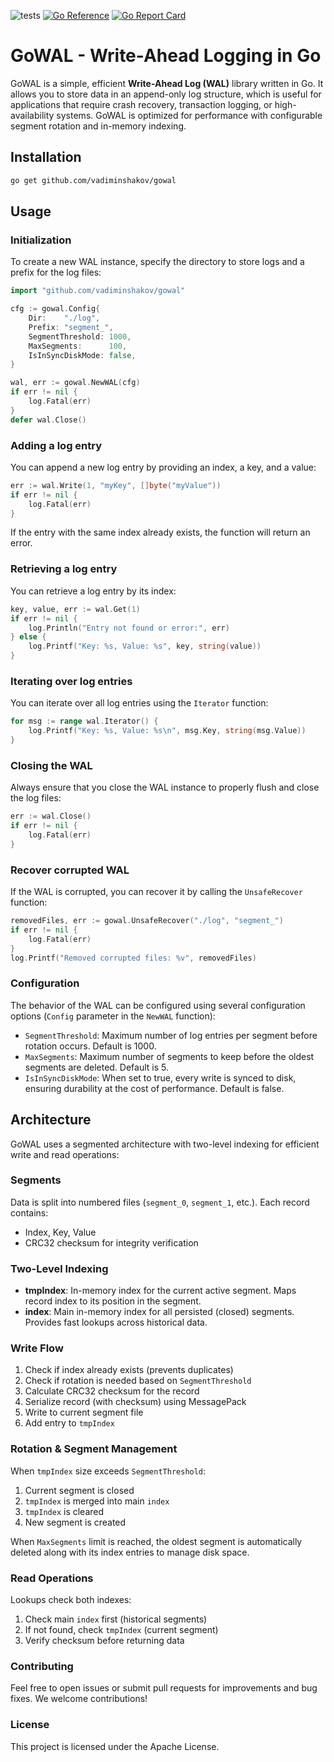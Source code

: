 ![tests](https://github.com/vadiminshakov/gowal/actions/workflows/tests.yml/badge.svg?branch=main)
[![Go Reference](https://pkg.go.dev/badge/github.com/vadiminshakov/gowal.svg)](https://pkg.go.dev/github.com/vadiminshakov/gowal)
[![Go Report Card](https://goreportcard.com/badge/github.com/vadiminshakov/gowal)](https://goreportcard.com/report/github.com/vadiminshakov/gowal)

# GoWAL - Write-Ahead Logging in Go

GoWAL is a simple, efficient **Write-Ahead Log (WAL)** library written in Go.
It allows you to store data in an append-only log structure, which is useful for applications that require crash recovery, transaction logging, or high-availability systems. 
GoWAL is optimized for performance with configurable segment rotation and in-memory indexing.


## Installation

```bash
go get github.com/vadiminshakov/gowal
```

## Usage

### Initialization

To create a new WAL instance, specify the directory to store logs and a prefix for the log files:

```go
import "github.com/vadiminshakov/gowal"

cfg := gowal.Config{
    Dir:    "./log",
    Prefix: "segment_",
    SegmentThreshold: 1000,
    MaxSegments:      100,
    IsInSyncDiskMode: false,
}

wal, err := gowal.NewWAL(cfg)
if err != nil {
    log.Fatal(err)
}
defer wal.Close()
```

### Adding a log entry
You can append a new log entry by providing an index, a key, and a value:
```go
err := wal.Write(1, "myKey", []byte("myValue"))
if err != nil {
    log.Fatal(err)
}
```
If the entry with the same index already exists, the function will return an error.

### Retrieving a log entry

You can retrieve a log entry by its index:

```go
key, value, err := wal.Get(1)
if err != nil {
    log.Println("Entry not found or error:", err)
} else {
    log.Printf("Key: %s, Value: %s", key, string(value))
}
```

### Iterating over log entries

You can iterate over all log entries using the `Iterator` function:

```go
for msg := range wal.Iterator() {
    log.Printf("Key: %s, Value: %s\n", msg.Key, string(msg.Value))
}
```

### Closing the WAL
Always ensure that you close the WAL instance to properly flush and close the log files:

```go
err := wal.Close()
if err != nil {
    log.Fatal(err)
}
```

### Recover corrupted WAL
If the WAL is corrupted, you can recover it by calling the `UnsafeRecover` function:

```go
removedFiles, err := gowal.UnsafeRecover("./log", "segment_")
if err != nil {
    log.Fatal(err)
}
log.Printf("Removed corrupted files: %v", removedFiles)
```

### Configuration
The behavior of the WAL can be configured using several configuration options (`Config` parameter in the `NewWAL` function):

 - `SegmentThreshold`: Maximum number of log entries per segment before rotation occurs. Default is 1000.
 - `MaxSegments`: Maximum number of segments to keep before the oldest segments are deleted. Default is 5.
 - `IsInSyncDiskMode`: When set to true, every write is synced to disk, ensuring durability at the cost of performance. Default is false.

## Architecture

GoWAL uses a segmented architecture with two-level indexing for efficient write and read operations:

### Segments
Data is split into numbered files (`segment_0`, `segment_1`, etc.). Each record contains:
- Index, Key, Value
- CRC32 checksum for integrity verification

### Two-Level Indexing
- **tmpIndex**: In-memory index for the current active segment. Maps record index to its position in the segment.
- **index**: Main in-memory index for all persisted (closed) segments. Provides fast lookups across historical data.

### Write Flow
1. Check if index already exists (prevents duplicates)
2. Check if rotation is needed based on `SegmentThreshold`
3. Calculate CRC32 checksum for the record
4. Serialize record (with checksum) using MessagePack
5. Write to current segment file
6. Add entry to `tmpIndex`

### Rotation & Segment Management
When `tmpIndex` size exceeds `SegmentThreshold`:
1. Current segment is closed
2. `tmpIndex` is merged into main `index`
3. `tmpIndex` is cleared
4. New segment is created

When `MaxSegments` limit is reached, the oldest segment is automatically deleted along with its index entries to manage disk space.

### Read Operations
Lookups check both indexes:
1. Check main `index` first (historical segments)
2. If not found, check `tmpIndex` (current segment)
3. Verify checksum before returning data

### Contributing
Feel free to open issues or submit pull requests for improvements and bug fixes. We welcome contributions!

### License
This project is licensed under the Apache License.